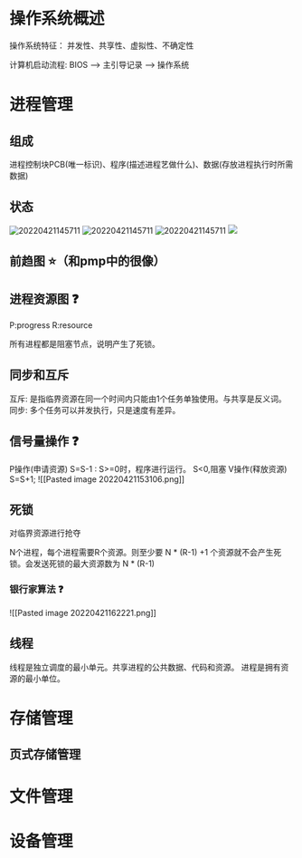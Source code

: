 # 操作系统概述

操作系统特征： 并发性、共享性、虚拟性、不确定性

计算机启动流程: BIOS --> 主引导记录 --> 操作系统



# 进程管理

## 组成
进程控制块PCB(唯一标识)、程序(描述进程艺做什么)、数据(存放进程执行时所需数据)

## 状态
![20220421145711](http://image.clickear.top/20220421145711.png)
![20220421145711](http://image.clickear.top/20220421145711.png)
![20220421145711](http://image.clickear.top/20220421145711.png)
![](http://image.clickear.top/20220421145711.png)


## 前趋图 ⭐（和pmp中的很像）

## 进程资源图 ❓
P:progress
R:resource

所有进程都是阻塞节点，说明产生了死锁。

## 同步和互斥
互斥: 是指临界资源在同一个时间内只能由1个任务单独使用。与共享是反义词。
同步: 多个任务可以并发执行，只是速度有差异。

## 信号量操作 ❓
P操作(申请资源) S=S-1 : S>=0时，程序进行运行。 S<0,阻塞
V操作(释放资源) S=S+1;
![[Pasted image 20220421153106.png]]


## 死锁
对临界资源进行抢夺

N个进程，每个进程需要R个资源。则至少要 N * (R-1) +1 个资源就不会产生死锁。会发送死锁的最大资源数为 N * (R-1) 



### 银行家算法 ❓
![[Pasted image 20220421162221.png]]

## 线程
线程是独立调度的最小单元。共享进程的公共数据、代码和资源。
进程是拥有资源的最小单位。

# 存储管理
## 页式存储管理





# 文件管理

# 设备管理

